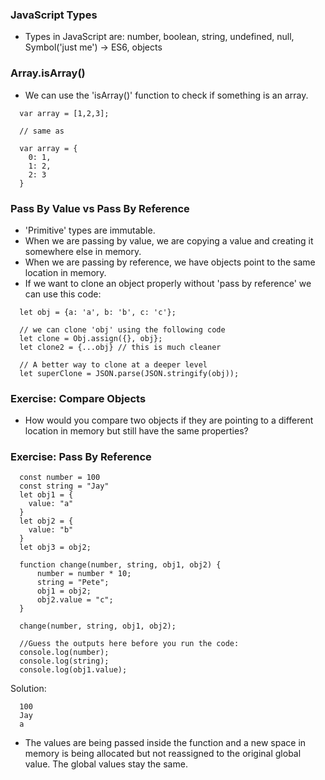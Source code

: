 ### JavaScript Types
  - Types in JavaScript are: number, boolean, string, undefined, null, Symbol('just me') -> ES6, objects

### Array.isArray()
  - We can use the 'isArray()' function to check if something is an array.
  ```
    var array = [1,2,3];
    
    // same as
    
    var array = {
      0: 1,
      1: 2,
      2: 3
    }
  ```

### Pass By Value vs Pass By Reference
  - 'Primitive' types are immutable.
  - When we are passing by value, we are copying a value and creating it somewhere else in memory. 
  - When we are passing by reference, we have objects point to the same location in memory.
  - If we want to clone an object properly without 'pass by reference' we can use this code:
  
  ```
    let obj = {a: 'a', b: 'b', c: 'c'};
    
    // we can clone 'obj' using the following code
    let clone = Obj.assign({}, obj};
    let clone2 = {...obj} // this is much cleaner
    
    // A better way to clone at a deeper level
    let superClone = JSON.parse(JSON.stringify(obj));
  ```
  
### Exercise: Compare Objects
  - How would you compare two objects if they are pointing to a different location in memory but still have the same properties?

### Exercise: Pass By Reference 
  ```
    const number = 100
    const string = "Jay"
    let obj1 = {
      value: "a"
    }
    let obj2 = {
      value: "b"
    }
    let obj3 = obj2;

    function change(number, string, obj1, obj2) {
        number = number * 10;
        string = "Pete";
        obj1 = obj2;
        obj2.value = "c";
    }

    change(number, string, obj1, obj2);

    //Guess the outputs here before you run the code: 
    console.log(number); 
    console.log(string);
    console.log(obj1.value);
  ```
  Solution:
  ```
    100
    Jay
    a
  ```
  - The values are being passed inside the function and a new space in memory is being allocated but not reassigned to the original global value. The global values stay the same.
